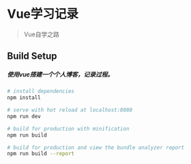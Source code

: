 # Vue学习记录

> Vue自学之路

## Build Setup

##### 使用vue搭建一个个人博客，记录过程。

``` bash
# install dependencies
npm install

# serve with hot reload at localhost:8080
npm run dev

# build for production with minification
npm run build

# build for production and view the bundle analyzer report
npm run build --report
```

